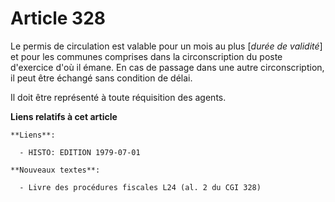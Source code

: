 # Article 328

Le permis de circulation est valable pour un mois au plus [*durée de validité*] et pour les communes comprises dans la
circonscription du poste d'exercice d'où il émane. En cas de passage dans une autre circonscription, il peut être échangé
sans condition de délai.

Il doit être représenté à toute réquisition des agents.

**Liens relatifs à cet article**

	**Liens**:

	  - HISTO: EDITION 1979-07-01

	**Nouveaux textes**:

	  - Livre des procédures fiscales L24 (al. 2 du CGI 328)
